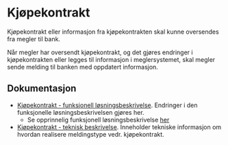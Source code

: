 Kjøpekontrakt
=============

Kjøpekontrakt eller informasjon fra kjøpekontrakten skal kunne oversendes fra megler til bank.

Når megler har oversendt kjøpekontrakt, og det gjøres endringer i kjøpekontrakten eller legges til informasjon i meglersystemet, skal megler sende melding til banken med  oppdatert informasjon. 

## Dokumentasjon
* [Kjøpekontrakt - funksjonell løsningsbeskrivelse](kjoepekontrakt-loesningsbeskrivelse.md). Endringer i den funksjonelle løsningsbeskrivelsen gjøres her. 
  - Se opprinnelig funksjonell løsningsbeskrivelse [her](Digital&#32;eiendomshandel&#32;-&#32;Løsningsbeskrivelse&#32;Kjøpekontrakt&#32;v1.0&#32;-&#32;2020-11-25.pdf)
* [Kjøpekontrakt - teknisk beskrivelse](./kjoepekontrakt-teknisk-beskrivelse.md). Inneholder tekniske informasjon om hvordan realisere meldingstype vedr. kjøpekontrakt.
  
